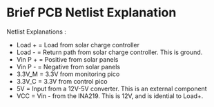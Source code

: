 # Brief PCB Netlist Explanation

Netlist Explanations :
 - Load + = Load from solar charge controller
 - Load - = Return path from solar charge controller. This is ground.
 - Vin P + = Positive from solar panels
 - Vin P - = Negative from solar panels
 - 3.3V_M = 3.3V from monitoring pico
 - 3.3V_C = 3.3V from control pico
 - 5V = Input from a 12V-5V converter. This is an external component
 - VCC = Vin -  from the INA219. This is 12V, and is idential to Load+.

